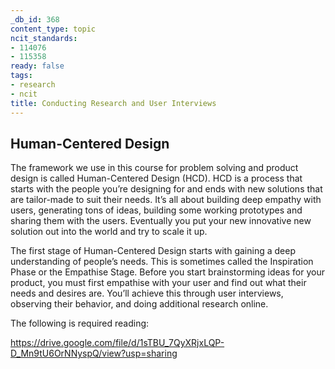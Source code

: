 ```yaml
---
_db_id: 368
content_type: topic
ncit_standards:
- 114076
- 115358
ready: false
tags:
- research
- ncit
title: Conducting Research and User Interviews
---
```


## Human-Centered Design

The framework we use in this course for problem solving and product design is called Human-Centered Design (HCD). HCD is a process that starts with the people you’re designing for and ends with new solutions that are tailor-made to suit their needs. It’s all about building deep empathy with users, generating tons of ideas, building some working prototypes and sharing them with the users. Eventually you put your new innovative new solution out into the world and try to scale it up.

The first stage of Human-Centered Design starts with gaining a deep understanding of people’s needs. This is sometimes called the Inspiration Phase or the Empathise Stage. Before you start brainstorming ideas for your product, you must first empathise with your user and find out what their needs and desires are. You’ll achieve this through user interviews, observing their behavior, and doing additional research online.

The following is required reading:

https://drive.google.com/file/d/1sTBU_7QyXRjxLQP-D_Mn9tU6OrNNyspQ/view?usp=sharing